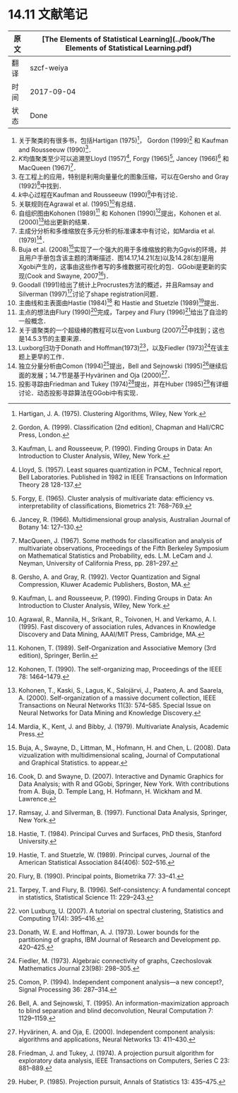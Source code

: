 # 14.11 文献笔记

| 原文   | [The Elements of Statistical Learning](../book/The Elements of Statistical Learning.pdf) |
| ---- | ---------------------------------------- |
| 翻译   | szcf-weiya                               |
| 时间   | 2017-09-04                   |
|状态|Done|

1. 关于聚类的有很多书，包括Hartigan (1975)[^1]， Gordon (1999)[^2] 和 Kaufman and Rousseeuw (1990)[^3]．
2. $K$均值聚类至少可以追溯至Lloyd (1957)[^4], Forgy (1965)[^5], Jancey (1966)[^6] 和 MacQueen (1967)[^7]．
3. 在工程上的应用，特别是利用向量量化的图象压缩，可以在Gersho and Gray (1992)[^8]中找到．
4. $k$中心过程在Kaufman and Rousseeuw (1990)[^3]中有讨论．
5. 关联规则在Agrawal et al. (1995)[^9]有总结．
6. 自组织图由Kohonen (1989)[^10] 和 Kohonen (1990)[^11]提出，Kohonen et al. (2000)[^12]给出更新的结果．
7. 主成分分析和多维缩放在多元分析的标准课本中有讨论，如Mardia et al. (1979)[^13]．
8. Buja et al. (2008)[^14]实现了一个强大的用于多维缩放的称为Ggvis的环境，并且用户手册包含该主题的清晰描述．图14.17,14.21(左)以及14.28(左)是用Xgobi产生的，这事由这些作者写的多维数据可视化的包．GGobi是更新的实现(Cook and Swayne, 2007[^15])．
9. Goodall (1991)给出了统计上Procrustes方法的概述，并且Ramsay and Silverman
(1997)[^16]讨论了shape registration问题．
10. 主曲线和主表面由Hastie (1984)[^17] 和 Hastie and Stuetzle (1989)[^18]提出．
11. 主点的想法由Flury (1990)[^19]完成，Tarpey and Flury (1996)[^20]给出了自洽的一般概念．
12. 关于谱聚类的一个超级棒的教程可以在von Luxburg (2007)[^21]中找到；这也是14.5.3节的主要来源．
13. Luxborg归功于Donath and Hoffman(1973)[^22]，以及Fiedler (1973)[^23]在该主题上更早的工作．
14. 独立分量分析由Comon (1994)[^24]提出，Bell and Sejnowski (1995)[^25]继续后面的发展；14.7节是基于Hyvärinen and Oja (2000)[^26]．
15. 投影寻踪由Friedman and Tukey (1974)[^27]提出，并在Huber (1985)[^28]有详细讨论．动态投影寻踪算法在GGobi中有实现．

[^1]: Hartigan, J. A. (1975). Clustering Algorithms, Wiley, New York.
[^2]: Gordon, A. (1999). Classification (2nd edition), Chapman and Hall/CRC Press, London.
[^3]: Kaufman, L. and Rousseeuw, P. (1990). Finding Groups in Data: An Introduction to Cluster Analysis, Wiley, New York.
[^4]: Lloyd, S. (1957). Least squares quantization in PCM., Technical report, Bell Laboratories. Published in 1982 in IEEE Transactions on Information Theory 28 128-137.
[^5]: Forgy, E. (1965). Cluster analysis of multivariate data: efficiency vs. interpretability of classifications, Biometrics 21: 768–769.
[^6]: Jancey, R. (1966). Multidimensional group analysis, Australian Journal of Botany 14: 127–130.
[^7]: MacQueen, J. (1967). Some methods for classification and analysis of multivariate observations, Proceedings of the Fifth Berkeley Symposium on Mathematical Statistics and Probability, eds. L.M. LeCam and J. Neyman, University of California Press, pp. 281–297.
[^8]: Gersho, A. and Gray, R. (1992). Vector Quantization and Signal Compression, Kluwer Academic Publishers, Boston, MA.
[^9]: Agrawal, R., Mannila, H., Srikant, R., Toivonen, H. and Verkamo, A. I. (1995). Fast discovery of association rules, Advances in Knowledge Discovery and Data Mining, AAAI/MIT Press, Cambridge, MA.
[^10]: Kohonen, T. (1989). Self-Organization and Associative Memory (3rd edition), Springer, Berlin.
[^11]: Kohonen, T. (1990). The self-organizing map, Proceedings of the IEEE 78: 1464–1479.
[^12]: Kohonen, T., Kaski, S., Lagus, K., Salojärvi, J., Paatero, A. and Saarela, A. (2000). Self-organization of a massive document collection, IEEE Transactions on Neural Networks 11(3): 574–585. Special Issue on Neural Networks for Data Mining and Knowledge Discovery.
[^13]: Mardia, K., Kent, J. and Bibby, J. (1979). Multivariate Analysis, Academic Press.
[^14]: Buja, A., Swayne, D., Littman, M., Hofmann, H. and Chen, L. (2008). Data vizualization with multidimensional scaling, Journal of Computational and Graphical Statistics. to appear.
[^15]: Cook, D. and Swayne, D. (2007). Interactive and Dynamic Graphics for Data Analysis; with R and GGobi, Springer, New York. With contributions from A. Buja, D. Temple Lang, H. Hofmann, H. Wickham and M. Lawrence.
[^16]: Ramsay, J. and Silverman, B. (1997). Functional Data Analysis, Springer, New York.
[^17]: Hastie, T. (1984). Principal Curves and Surfaces, PhD thesis, Stanford University.
[^18]: Hastie, T. and Stuetzle, W. (1989). Principal curves, Journal of the American Statistical Association 84(406): 502–516.
[^19]: Flury, B. (1990). Principal points, Biometrika 77: 33–41.
[^20]: Tarpey, T. and Flury, B. (1996). Self-consistency: A fundamental concept in statistics, Statistical Science 11: 229–243.
[^21]: von Luxburg, U. (2007). A tutorial on spectral clustering, Statistics and Computing 17(4): 395–416.
[^22]: Donath, W. E. and Hoffman, A. J. (1973). Lower bounds for the partitioning of graphs, IBM Journal of Research and Development pp. 420–425.
[^23]: Fiedler, M. (1973). Algebraic connectivity of graphs, Czechoslovak Mathematics Journal 23(98): 298–305.
[^24]: Comon, P. (1994). Independent component analysis—a new concept?, Signal Processing 36: 287–314.
[^25]: Bell, A. and Sejnowski, T. (1995). An information-maximization approach to blind separation and blind deconvolution, Neural Computation 7: 1129–1159.
[^26]: Hyvärinen, A. and Oja, E. (2000). Independent component analysis: algorithms and applications, Neural Networks 13: 411–430.
[^27]: Friedman, J. and Tukey, J. (1974). A projection pursuit algorithm for exploratory data analysis, IEEE Transactions on Computers, Series C 23: 881–889.
[^28]: Huber, P. (1985). Projection pursuit, Annals of Statistics 13: 435–475.
